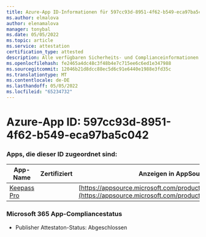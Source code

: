 ```yaml
---
title: Azure-App ID-Informationen für 597cc93d-8951-4f62-b549-eca97ba5c042
ms.author: elmalova
author: elenamalova
manager: tonybal
ms.date: 05/05/2022
ms.topic: article
ms.service: attestation
certification_type: attested
description: Alle verfügbaren Sicherheits- und Complianceinformationen für 597cc93d-8951-4f62-b549-eca97ba5c042.
ms.openlocfilehash: fe2465a4dc48c3f48b4e7c715ee6c6ed1e347988
ms.sourcegitcommit: 12046b21d8dcc88ec5d6c91e6440e1988e3fd35c
ms.translationtype: MT
ms.contentlocale: de-DE
ms.lasthandoff: 05/05/2022
ms.locfileid: "65234732"
---
```

# <a name="azure-app-id-597cc93d-8951-4f62-b549-eca97ba5c042"></a>Azure-App ID: 597cc93d-8951-4f62-b549-eca97ba5c042


### <a name="apps-associated-with-this-id"></a>Apps, die dieser ID zugeordnet sind:
| **App-Name** | **Zertifiziert** | **Anzeigen in AppSource** |
|--------------|---------------|-----------------------|
| [Keepass Pro](../forward/WA200003336.md) |  | [https://appsource.microsoft.com/product/office/WA200003336](https://appsource.microsoft.com/product/office/WA200003336) |

### <a name="microsoft-365-app-compliance-status"></a>Microsoft 365 App-Compliancestatus
- Publisher Attestaton-Status: Abgeschlossen
